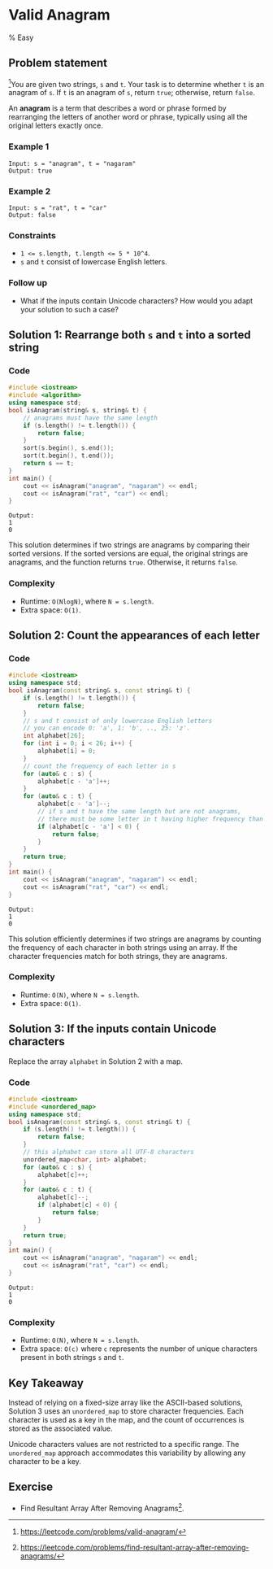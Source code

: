 # Valid Anagram
% Easy
## Problem statement

[^url]You are given two strings, `s` and `t`. Your task is to determine whether `t` is an anagram of `s`. If `t` is an anagram of `s`, return `true`; otherwise, return `false`.

An **anagram** is a term that describes a word or phrase formed by rearranging the letters of another word or phrase, typically using all the original letters exactly once. 

[^url]: https://leetcode.com/problems/valid-anagram/
### Example 1
```text
Input: s = "anagram", t = "nagaram"
Output: true
```

### Example 2
```text
Input: s = "rat", t = "car"
Output: false
``` 

### Constraints

* `1 <= s.length, t.length <= 5 * 10^4`.
* `s` and `t` consist of lowercase English letters.
 

### Follow up
* What if the inputs contain Unicode characters? How would you adapt your solution to such a case?

## Solution 1: Rearrange both `s` and `t` into a sorted string

### Code
```cpp
#include <iostream>
#include <algorithm>
using namespace std;
bool isAnagram(string& s, string& t) {
    // anagrams must have the same length
    if (s.length() != t.length()) {
        return false;
    }
    sort(s.begin(), s.end());
    sort(t.begin(), t.end());
    return s == t;
}
int main() {
    cout << isAnagram("anagram", "nagaram") << endl;
    cout << isAnagram("rat", "car") << endl;
}
```
```text
Output:
1
0
```

This solution determines if two strings are anagrams by comparing their sorted versions. If the sorted versions are equal, the original strings are anagrams, and the function returns `true`. Otherwise, it returns `false`. 

### Complexity
* Runtime: `O(NlogN)`, where `N = s.length`.
* Extra space: `O(1)`.


## Solution 2: Count the appearances of each letter

### Code
```cpp
#include <iostream>
using namespace std;
bool isAnagram(const string& s, const string& t) {
    if (s.length() != t.length()) {
        return false;
    }
    // s and t consist of only lowercase English letters
    // you can encode 0: 'a', 1: 'b', .., 25: 'z'.
    int alphabet[26];
    for (int i = 0; i < 26; i++) {
        alphabet[i] = 0;
    }
    // count the frequency of each letter in s
    for (auto& c : s) {
        alphabet[c - 'a']++;
    }
    for (auto& c : t) {
        alphabet[c - 'a']--;
        // if s and t have the same length but are not anagrams,
        // there must be some letter in t having higher frequency than s 
        if (alphabet[c - 'a'] < 0) {
            return false;
        }
    }
    return true;    
}
int main() {
    cout << isAnagram("anagram", "nagaram") << endl;
    cout << isAnagram("rat", "car") << endl;
}
```
```text
Output:
1
0
```

This solution efficiently determines if two strings are anagrams by counting the frequency of each character in both strings using an array. If the character frequencies match for both strings, they are anagrams. 

### Complexity
* Runtime: `O(N)`, where `N = s.length`.
* Extra space: `O(1)`.

## Solution 3: If the inputs contain Unicode characters

Replace the array `alphabet` in Solution 2 with a map.

### Code
```cpp
#include <iostream>
#include <unordered_map>
using namespace std;
bool isAnagram(const string& s, const string& t) {
    if (s.length() != t.length()) {
        return false;
    }
    // this alphabet can store all UTF-8 characters
    unordered_map<char, int> alphabet;
    for (auto& c : s) {
        alphabet[c]++;
    }
    for (auto& c : t) {
        alphabet[c]--;
        if (alphabet[c] < 0) {
            return false;
        }
    }
    return true;    
}
int main() {
    cout << isAnagram("anagram", "nagaram") << endl;
    cout << isAnagram("rat", "car") << endl;
}
```
```text
Output:
1
0
```

### Complexity

* Runtime: `O(N)`, where `N = s.length`.
* Extra space: `O(c)` where `c` represents the number of unique characters present in both strings `s` and `t`.

## Key Takeaway

Instead of relying on a fixed-size array like the ASCII-based solutions, Solution 3 uses an `unordered_map` to store character frequencies. Each character is used as a key in the map, and the count of occurrences is stored as the associated value.

Unicode characters values are not restricted to a specific range. The `unordered_map` approach accommodates this variability by allowing any character to be a key.

## Exercise
- Find Resultant Array After Removing Anagrams[^ex].

[^ex]: https://leetcode.com/problems/find-resultant-array-after-removing-anagrams/